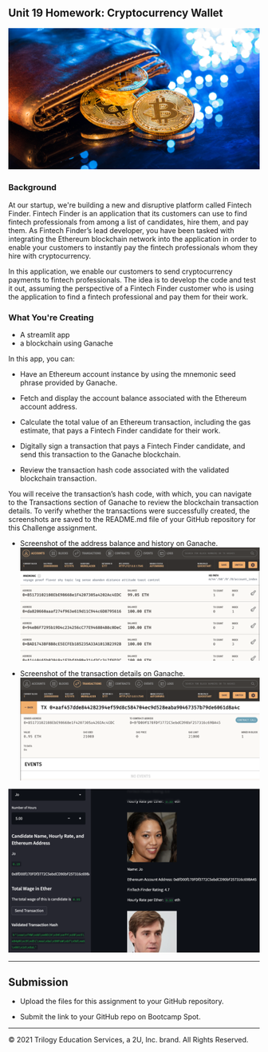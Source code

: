 ## Unit 19 Homework: Cryptocurrency Wallet

![An image shows a wallet with bitcoin.](Images/19-4-challenge-image.png)

### Background

At our startup, we're building a new and disruptive platform called Fintech Finder. Fintech Finder is an application that its customers can use to find fintech professionals from among a list of candidates, hire them, and pay them. As Fintech Finder’s lead developer, you have been tasked with integrating the Ethereum blockchain network into the application in order to enable your customers to instantly pay the fintech professionals whom they hire with cryptocurrency.

In this application, we enable our customers to send cryptocurrency payments to fintech professionals. The idea is to develop the code and test it out, assuming the perspective of a Fintech Finder customer who is using the application to find a fintech professional and pay them for their work.

### What You're Creating

* A streamlit app
* a blockchain using Ganache

In this app, you can:

* Have an Ethereum account instance by using the mnemonic seed phrase provided by Ganache.

* Fetch and display the account balance associated with the Ethereum account address.

* Calculate the total value of an Ethereum transaction, including the gas estimate, that pays a Fintech Finder candidate for their work.

* Digitally sign a transaction that pays a Fintech Finder candidate, and send this transaction to the Ganache blockchain.

* Review the transaction hash code associated with the validated blockchain transaction.

You will receive the transaction’s hash code, with which, you can navigate to the Transactions section of Ganache to review the blockchain transaction details. To verify whether the transactions were successfully created, the screenshots are saved to the README.md file of your GitHub repository for this Challenge assignment.



* Screenshot of the address balance and history on Ganache. 
![An image shows a wallet with bitcoin.](Images/ganache_address.png)

* Screenshot of the transaction details on Ganache. 
![An image shows a wallet with bitcoin.](Images/transaction_ganache.png)

![An image shows a wallet with bitcoin.](Images/Streamlit_valhash.png)

---

## Submission

* Upload the files for this assignment to your GitHub repository.

* Submit the link to your GitHub repo on Bootcamp Spot.

---

© 2021 Trilogy Education Services, a 2U, Inc. brand. All Rights Reserved.
